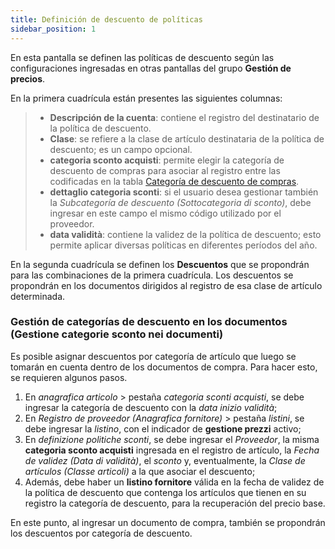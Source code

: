 ```yaml
---
title: Definición de descuento de políticas
sidebar_position: 1
---
```


En esta pantalla se definen las políticas de descuento según las configuraciones ingresadas en otras pantallas del grupo **Gestión de precios**.

En la primera cuadrícula están presentes las siguientes columnas:

>- **Descripción de la cuenta**: contiene el registro del destinatario de la política de descuento.  
>- **Clase**: se refiere a la clase de artículo destinataria de la política de descuento; es un campo opcional.  
>- **categoria sconto acquisti**: permite elegir la categoría de descuento de compras para asociar al registro entre las codificadas en la tabla [Categoría de descuento de compras](/docs/configurations/tables/purchase/category-discounts-price-management/).  
>- **dettaglio categoria sconti**: si el usuario desea gestionar también la *Subcategoría de descuento (Sottocategoria di sconto)*, debe ingresar en este campo el mismo código utilizado por el proveedor.  
>- **data validità**: contiene la validez de la política de descuento; esto permite aplicar diversas políticas en diferentes períodos del año.

En la segunda cuadrícula se definen los **Descuentos** que se propondrán para las combinaciones de la primera cuadrícula. Los descuentos se propondrán en los documentos dirigidos al registro de esa clase de artículo determinada.

### Gestión de categorías de descuento en los documentos (Gestione categorie sconto nei documenti)

Es posible asignar descuentos por categoría de artículo que luego se tomarán en cuenta dentro de los documentos de compra. Para hacer esto, se requieren algunos pasos.

1. En *anagrafica articolo* > pestaña *categoria sconti acquisti*, se debe ingresar la categoría de descuento con la *data inizio validità*;  
2. En *Registro de proveedor (Anagrafica fornitore)* > pestaña *listini*, se debe ingresar la *listino*, con el indicador de **gestione prezzi** activo;  
3. En *definizione politiche sconti*, se debe ingresar el *Proveedor*, la misma **categoria sconto acquisti** ingresada en el registro de artículo, la *Fecha de validez (Data di validità)*, el *sconto* y, eventualmente, la *Clase de artículos (Classe articoli)* a la que asociar el descuento;  
4. Además, debe haber un **listino fornitore** válida en la fecha de validez de la política de descuento que contenga los artículos que tienen en su registro la categoría de descuento, para la recuperación del precio base.

En este punto, al ingresar un documento de compra, también se propondrán los descuentos por categoría de descuento.